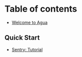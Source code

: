 # Table of contents

* [Welcome to Agua](README.md)

## Quick Start

* [Sentry: Tutorial](quick-start/sentry-tutorial.md)
